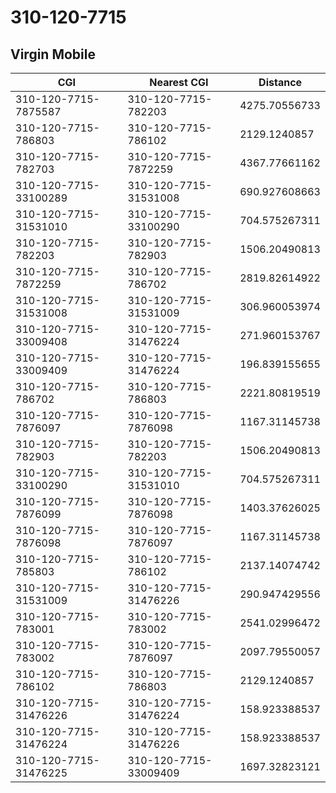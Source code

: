 # 310-120-7715
## Virgin Mobile


| CGI | Nearest CGI | Distance |
|-----|-------------|----------|
| 310-120-7715-7875587 | 310-120-7715-782203 | 4275.70556733 |
| 310-120-7715-786803 | 310-120-7715-786102 | 2129.1240857 |
| 310-120-7715-782703 | 310-120-7715-7872259 | 4367.77661162 |
| 310-120-7715-33100289 | 310-120-7715-31531008 | 690.927608663 |
| 310-120-7715-31531010 | 310-120-7715-33100290 | 704.575267311 |
| 310-120-7715-782203 | 310-120-7715-782903 | 1506.20490813 |
| 310-120-7715-7872259 | 310-120-7715-786702 | 2819.82614922 |
| 310-120-7715-31531008 | 310-120-7715-31531009 | 306.960053974 |
| 310-120-7715-33009408 | 310-120-7715-31476224 | 271.960153767 |
| 310-120-7715-33009409 | 310-120-7715-31476224 | 196.839155655 |
| 310-120-7715-786702 | 310-120-7715-786803 | 2221.80819519 |
| 310-120-7715-7876097 | 310-120-7715-7876098 | 1167.31145738 |
| 310-120-7715-782903 | 310-120-7715-782203 | 1506.20490813 |
| 310-120-7715-33100290 | 310-120-7715-31531010 | 704.575267311 |
| 310-120-7715-7876099 | 310-120-7715-7876098 | 1403.37626025 |
| 310-120-7715-7876098 | 310-120-7715-7876097 | 1167.31145738 |
| 310-120-7715-785803 | 310-120-7715-786102 | 2137.14074742 |
| 310-120-7715-31531009 | 310-120-7715-31476226 | 290.947429556 |
| 310-120-7715-783001 | 310-120-7715-783002 | 2541.02996472 |
| 310-120-7715-783002 | 310-120-7715-7876097 | 2097.79550057 |
| 310-120-7715-786102 | 310-120-7715-786803 | 2129.1240857 |
| 310-120-7715-31476226 | 310-120-7715-31476224 | 158.923388537 |
| 310-120-7715-31476224 | 310-120-7715-31476226 | 158.923388537 |
| 310-120-7715-31476225 | 310-120-7715-33009409 | 1697.32823121 |
